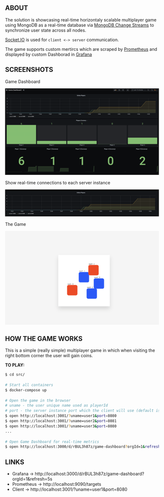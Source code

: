 
## ABOUT

The solution is showcasing real-time horizontaly scalable multiplayer game using MongoDB as a real-time database via [MongoDB Change Streams](https://www.mongodb.com/docs/manual/changeStreams/) to synchronize user state across all nodes.

[Socket.IO](https://socket.io/) is used for `client <-> server` communication.

The game supports custom mertircs which are scraped by [Prometheus](https://prometheus.io/) and displayed by custom Dashborad in [Grafana](https://grafana.com/)

## SCREENSHOTS

Game Dashboard

![grafana](./content/grafana.png)


Show real-time connections to each server instance

![grafana](./content/online_players.png)

The Game

![game](./content/game.png)


## HOW THE GAME WORKS

This is a simple (really simple) multiplayer game in which when visiting the right bottom corner the user will gain coins.

**TO PLAY:**


```bash
$ cd src/

# Start all containers
$ docker-compose up

# Open the game in the browser
# uname - the user unique name used as playerId
# port - the server instance port which the client will use (default is 8080)
$ open http://localhost:3001/?uname=user1&port=8080
$ open http://localhost:3001/?uname=user2&port=8081
$ open http://localhost:3001/?uname=user3&port=8080
...

# Open Game Dashboard for real-time metrics
$ open http://localhost:3000/d/rBUL3h87z/game-dashboard?orgId=1&refresh=5s
```


## LINKS

- Grafana -> http://localhost:3000/d/rBUL3h87z/game-dashboard?orgId=1&refresh=5s
- Prometheus -> http://localhost:9090/targets
- Client -> http://localhost:3001/?uname=user1&port=8080